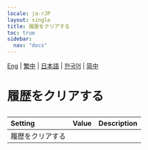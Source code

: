 ```yaml
---
locale: ja-rJP
layout: single
title: 履歴をクリアする
toc: true
sidebar:
  nav: "docs"
---
```

[Eng](/dancexr/menu/2025.4/chat/clear_history) | [繁中](/tw/dancexr/menu/2025.4/chat/clear_history) | [日本語](/jp/dancexr/menu/2025.4/chat/clear_history) | [한국어](/kr/dancexr/menu/2025.4/chat/clear_history) | [简中](/zh/dancexr/menu/2025.4/chat/clear_history)

# 履歴をクリアする

## 

| Setting | Value | Description |
| :--- | --- | :--- |
| 履歴をクリアする || 
